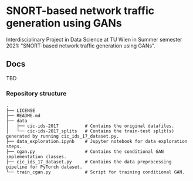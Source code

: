 # SNORT-based network traffic generation using GANs
Interdisciplinary Project in Data Science at TU Wien in Summer semester 2021: "SNORT-based network traffic generation using GANs".

## Docs
TBD

### Repository structure

```
.
├── LICENSE
├── README.md
├── data  
│   ├── cic-ids-2017          # Contains the original datafiles.
│   └── cic-ids-2017_splits   # Contains the train-test split(s) generated by running cic_ids_17_dataset.py.
├── data_exploration.ipynb    # Jupyter notebook for data exploration steps.
├── cgan.py                   # Contains the conditional GAN implementation classes. 
├── cic_ids_17_dataset.py     # Contains the data preprocessing pipeline for PyTorch dataset. 
└── train_cgan.py             # Script for training conditional GAN. 

```